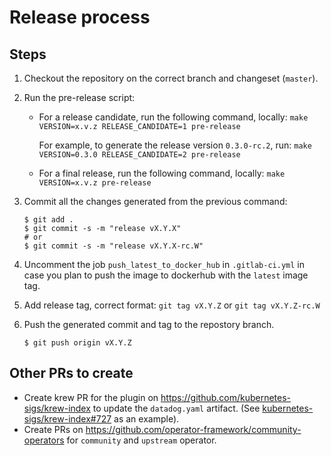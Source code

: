 # Release process

## Steps

1. Checkout the repository on the correct branch and changeset (`master`).
2. Run the pre-release script:

    - For a release candidate, run the following command, locally: `make VERSION=x.v.z RELEASE_CANDIDATE=1 pre-release`

      For example, to generate the release version `0.3.0-rc.2`, run: `make VERSION=0.3.0 RELEASE_CANDIDATE=2 pre-release`
     - For a final release, run the following command, locally: `make VERSION=x.v.z pre-release`

3. Commit all the changes generated from the previous command:

   ```console
   $ git add .
   $ git commit -s -m "release vX.Y.X"
   # or
   $ git commit -s -m "release vX.Y.X-rc.W"
   ```

4. Uncomment the job `push_latest_to_docker_hub` in `.gitlab-ci.yml` in case you plan to push the image to dockerhub with the `latest` image tag.

5. Add release tag, correct format: `git tag vX.Y.Z` or `git tag vX.Y.Z-rc.W`
6. Push the generated commit and tag to the repostory branch.

   ```console
   $ git push origin vX.Y.Z
   ```

## Other PRs to create

- Create krew PR for the plugin on https://github.com/kubernetes-sigs/krew-index to update the `datadog.yaml` artifact. (See [kubernetes-sigs/krew-index#727](https://github.com/kubernetes-sigs/krew-index/pull/727) as an example).
- Create PRs on https://github.com/operator-framework/community-operators for `community` and `upstream` operator.

